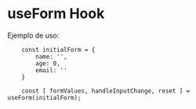 # useForm Hook

Ejemplo de uso:
```
    const initialForm = {
        name: '',
        age: 0,
        email: ''
    }
    
    const [ formValues, handleInputChange, reset ] = useForm(initialForm);
```
